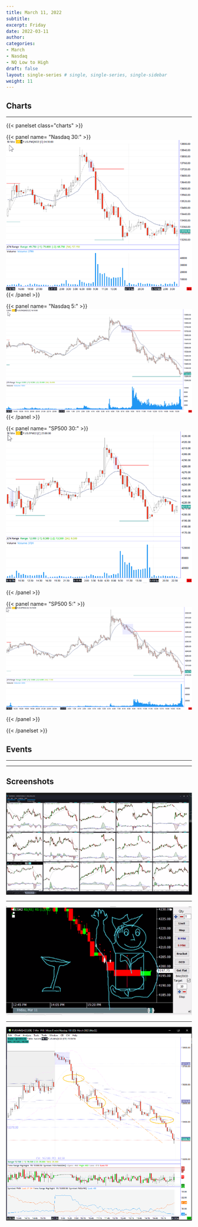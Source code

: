 ```yaml
---
title: March 11, 2022
subtitle: 
excerpt: Friday
date: 2022-03-11
author: 
categories:
- March
- Nasdaq
- NQ Low to High
draft: false
layout: single-series # single, single-series, single-sidebar
weight: 11
---
```


## Charts
---

{{< panelset class="charts" >}}

{{< panel name= "Nasdaq 30:" >}}
 ![screen shot](20220318_000126.png)
{{< /panel >}}

{{< panel name= "Nasdaq 5:" >}}
 ![screen shot](20220319_000161.png)
{{< /panel >}}

{{< panel name= "SP500 30:" >}}
![screen shot](20220318_000138.png)
 
{{< /panel >}}

{{< panel name= "SP500 5:" >}}
![screen shot](20220318_000148.png)
  
{{< /panel >}}

{{< /panelset >}}

## Events
---



---

## Screenshots



![screen shot](20220311_000080.png)

---



![screen shot](20220311_000088.png)

---



![screen shot](20220311_000089.png)
